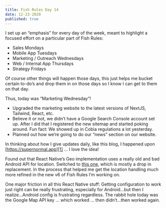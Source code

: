 ```yaml
---
title: Fish Rules Day 14
date: 12-23-2020
published: true
---
```


I set up an “emphasis” for every day of the week, meant to highlight a focused effort on a particular part of Fish Rules:
- Sales Mondays
- Mobile App Tuesdays
- Marketing / Outreach Wednesdays
- Web / Internal App Thursdays
- Strategy Fridays

Of course other things will happen those days, this just helps me bucket certain to-do’s and drop them in on those days so I know I can get to them on that day.

Thus, today was “Marketing Wednesday”!
- Upgraded the marketing website to the latest versions of NextJS, Tailwind, React, etc.
- Believe it or not, we didn’t have a Google Search Console account set up.  After I did that I registered the new sitemap and started poking around.  Fun fact: We showed up in Cobia regulations a lot yesterday.
- Planned out how we’re going to do our “news” section on our website.

In thinking about how I give updates daily, like this blog, I happened upon [https://supernormal.app][1] … I love the idea!

Found out that React Native’s Geo implementation uses a really old and bad Android API for location.  Switched to [this one][2], which is mostly a drop in replacement.  In the process that helped me get the location handling much more refined in the new v6 of Fish Rules I’m working on.

One major friction in all this React Native stuff:  Getting configuration to work just right can be really frustrating, especially for Android…but then I realize…Android config is frustrating regardless.  The rabbit hole today was the Google Map API key … which worked … then didn’t…then worked again.

[1]:	https://supernormal.app
[2]:	https://github.com/Agontuk/react-native-geolocation-service